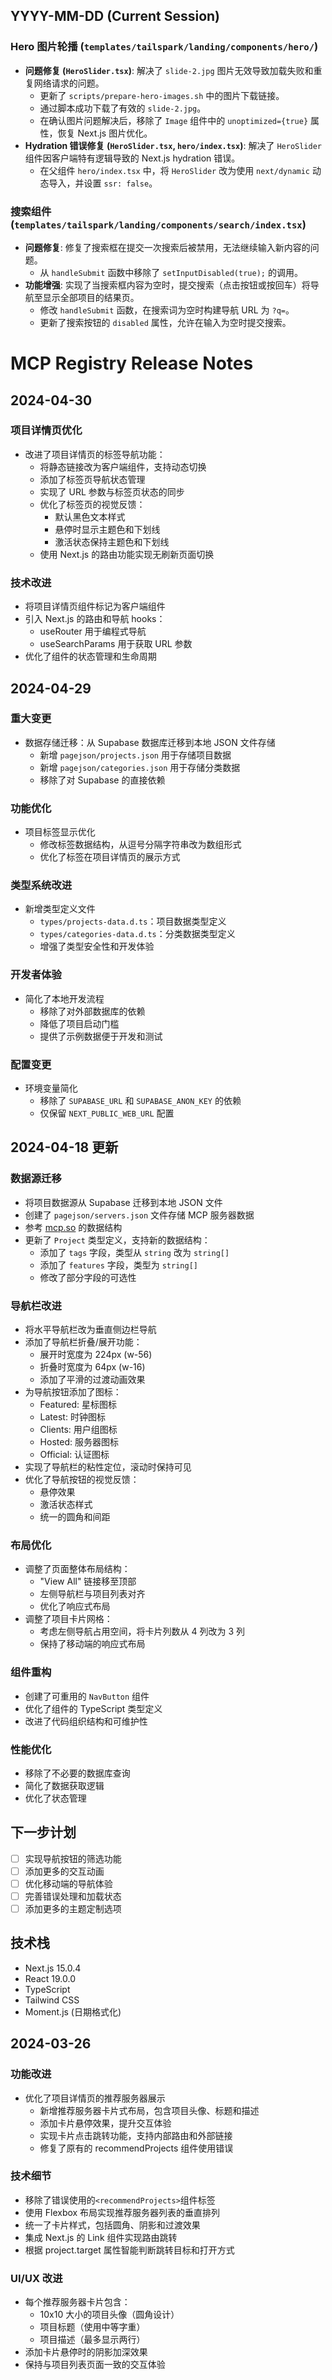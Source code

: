 ## YYYY-MM-DD (Current Session)

### Hero 图片轮播 (`templates/tailspark/landing/components/hero/`)

- **问题修复 (`HeroSlider.tsx`)**: 解决了 `slide-2.jpg` 图片无效导致加载失败和重复网络请求的问题。
  - 更新了 `scripts/prepare-hero-images.sh` 中的图片下载链接。
  - 通过脚本成功下载了有效的 `slide-2.jpg`。
  - 在确认图片问题解决后，移除了 `Image` 组件中的 `unoptimized={true}` 属性，恢复 Next.js 图片优化。
- **Hydration 错误修复 (`HeroSlider.tsx`, `hero/index.tsx`)**: 解决了 `HeroSlider` 组件因客户端特有逻辑导致的 Next.js hydration 错误。
  - 在父组件 `hero/index.tsx` 中，将 `HeroSlider` 改为使用 `next/dynamic` 动态导入，并设置 `ssr: false`。

### 搜索组件 (`templates/tailspark/landing/components/search/index.tsx`)

- **问题修复**: 修复了搜索框在提交一次搜索后被禁用，无法继续输入新内容的问题。
  - 从 `handleSubmit` 函数中移除了 `setInputDisabled(true);` 的调用。
- **功能增强**: 实现了当搜索框内容为空时，提交搜索（点击按钮或按回车）将导航至显示全部项目的结果页。
  - 修改 `handleSubmit` 函数，在搜索词为空时构建导航 URL 为 `?q=`。
  - 更新了搜索按钮的 `disabled` 属性，允许在输入为空时提交搜索。

# MCP Registry Release Notes

## 2024-04-30

### 项目详情页优化

- 改进了项目详情页的标签导航功能：
  - 将静态链接改为客户端组件，支持动态切换
  - 添加了标签页导航状态管理
  - 实现了 URL 参数与标签页状态的同步
  - 优化了标签页的视觉反馈：
    - 默认黑色文本样式
    - 悬停时显示主题色和下划线
    - 激活状态保持主题色和下划线
  - 使用 Next.js 的路由功能实现无刷新页面切换

### 技术改进

- 将项目详情页组件标记为客户端组件
- 引入 Next.js 的路由和导航 hooks：
  - useRouter 用于编程式导航
  - useSearchParams 用于获取 URL 参数
- 优化了组件的状态管理和生命周期

## 2024-04-29

### 重大变更

- 数据存储迁移：从 Supabase 数据库迁移到本地 JSON 文件存储
  - 新增 `pagejson/projects.json` 用于存储项目数据
  - 新增 `pagejson/categories.json` 用于存储分类数据
  - 移除了对 Supabase 的直接依赖

### 功能优化

- 项目标签显示优化
  - 修改标签数据结构，从逗号分隔字符串改为数组形式
  - 优化了标签在项目详情页的展示方式

### 类型系统改进

- 新增类型定义文件
  - `types/projects-data.d.ts`：项目数据类型定义
  - `types/categories-data.d.ts`：分类数据类型定义
  - 增强了类型安全性和开发体验

### 开发者体验

- 简化了本地开发流程
  - 移除了对外部数据库的依赖
  - 降低了项目启动门槛
  - 提供了示例数据便于开发和测试

### 配置变更

- 环境变量简化
  - 移除了 `SUPABASE_URL` 和 `SUPABASE_ANON_KEY` 的依赖
  - 仅保留 `NEXT_PUBLIC_WEB_URL` 配置

## 2024-04-18 更新

### 数据源迁移

- 将项目数据源从 Supabase 迁移到本地 JSON 文件
- 创建了 `pagejson/servers.json` 文件存储 MCP 服务器数据
- 参考 [mcp.so](https://mcp.so/server/github/modelcontextprotocol) 的数据结构
- 更新了 `Project` 类型定义，支持新的数据结构：
  - 添加了 `tags` 字段，类型从 `string` 改为 `string[]`
  - 添加了 `features` 字段，类型为 `string[]`
  - 修改了部分字段的可选性

### 导航栏改进

- 将水平导航栏改为垂直侧边栏导航
- 添加了导航栏折叠/展开功能：
  - 展开时宽度为 224px (w-56)
  - 折叠时宽度为 64px (w-16)
  - 添加了平滑的过渡动画效果
- 为导航按钮添加了图标：
  - Featured: 星标图标
  - Latest: 时钟图标
  - Clients: 用户组图标
  - Hosted: 服务器图标
  - Official: 认证图标
- 实现了导航栏的粘性定位，滚动时保持可见
- 优化了导航按钮的视觉反馈：
  - 悬停效果
  - 激活状态样式
  - 统一的圆角和间距

### 布局优化

- 调整了页面整体布局结构：
  - "View All" 链接移至顶部
  - 左侧导航栏与项目列表对齐
  - 优化了响应式布局
- 调整了项目卡片网格：
  - 考虑左侧导航占用空间，将卡片列数从 4 列改为 3 列
  - 保持了移动端的响应式布局

### 组件重构

- 创建了可重用的 `NavButton` 组件
- 优化了组件的 TypeScript 类型定义
- 改进了代码组织结构和可维护性

### 性能优化

- 移除了不必要的数据库查询
- 简化了数据获取逻辑
- 优化了状态管理

## 下一步计划

- [ ] 实现导航按钮的筛选功能
- [ ] 添加更多的交互动画
- [ ] 优化移动端的导航体验
- [ ] 完善错误处理和加载状态
- [ ] 添加更多的主题定制选项

## 技术栈

- Next.js 15.0.4
- React 19.0.0
- TypeScript
- Tailwind CSS
- Moment.js (日期格式化)

## 2024-03-26

### 功能改进

- 优化了项目详情页的推荐服务器展示
  - 新增推荐服务器卡片式布局，包含项目头像、标题和描述
  - 添加卡片悬停效果，提升交互体验
  - 实现卡片点击跳转功能，支持内部路由和外部链接
  - 修复了原有的 recommendProjects 组件使用错误

### 技术细节

- 移除了错误使用的`<recommendProjects>`组件标签
- 使用 Flexbox 布局实现推荐服务器列表的垂直排列
- 统一了卡片样式，包括圆角、阴影和过渡效果
- 集成 Next.js 的 Link 组件实现路由跳转
- 根据 project.target 属性智能判断跳转目标和打开方式

### UI/UX 改进

- 每个推荐服务器卡片包含：
  - 10x10 大小的项目头像（圆角设计）
  - 项目标题（使用中等字重）
  - 项目描述（最多显示两行）
- 添加卡片悬停时的阴影加深效果
- 保持与项目列表页面一致的交互体验
